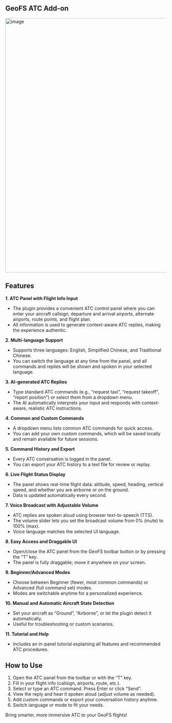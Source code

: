 ## GeoFS ATC Add-on 



<img width="717" height="792" alt="image" src="https://github.com/user-attachments/assets/bb7d7a33-9c75-4374-ad8f-d7632c6ba4b4" />




## Features

**1. ATC Panel with Flight Info Input**  
- The plugin provides a convenient ATC control panel where you can enter your aircraft callsign, departure and arrival airports, alternate airports, route points, and flight plan.
- All information is used to generate context-aware ATC replies, making the experience authentic.

**2. Multi-language Support**  
- Supports three languages: English, Simplified Chinese, and Traditional Chinese.
- You can switch the language at any time from the panel, and all commands and replies will be shown and spoken in your selected language.

**3. AI-generated ATC Replies**  
- Type standard ATC commands (e.g., “request taxi”, “request takeoff”, “report position”) or select them from a dropdown menu.
- The AI automatically interprets your input and responds with context-aware, realistic ATC instructions.

**4. Common and Custom Commands**  
- A dropdown menu lists common ATC commands for quick access.
- You can add your own custom commands, which will be saved locally and remain available for future sessions.

**5. Command History and Export**  
- Every ATC conversation is logged in the panel.
- You can export your ATC history to a text file for review or replay.

**6. Live Flight Status Display**  
- The panel shows real-time flight data: altitude, speed, heading, vertical speed, and whether you are airborne or on the ground.
- Data is updated automatically every second.

**7. Voice Broadcast with Adjustable Volume**  
- ATC replies are spoken aloud using browser text-to-speech (TTS).
- The volume slider lets you set the broadcast volume from 0% (mute) to 100% (max).
- Voice language matches the selected UI language.

**8. Easy Access and Draggable UI**  
- Open/close the ATC panel from the GeoFS toolbar button or by pressing the “T” key.
- The panel is fully draggable; move it anywhere on your screen.

**9. Beginner/Advanced Modes**  
- Choose between Beginner (fewer, most common commands) or Advanced (full command set) modes.
- Modes are switchable anytime for a personalized experience.

**10. Manual and Automatic Aircraft State Detection**  
- Set your aircraft as “Ground”, “Airborne”, or let the plugin detect it automatically.
- Useful for troubleshooting or custom scenarios.

**11. Tutorial and Help**  
- Includes an in-panel tutorial explaining all features and recommended ATC procedures.

## How to Use

1. Open the ATC panel from the toolbar or with the “T” key.
2. Fill in your flight info (callsign, airports, route, etc.).
3. Select or type an ATC command. Press Enter or click “Send”.
4. View the reply and hear it spoken aloud (adjust volume as needed).
5. Add custom commands or export your conversation history anytime.
6. Switch language or mode to fit your needs.



Bring smarter, more immersive ATC to your GeoFS flights!
